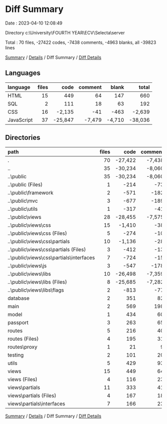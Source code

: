 # Diff Summary

Date : 2023-04-10 12:08:49

Directory c:\\University\\FOURTH YEAR\\ECV\\Selecta\\server

Total : 70 files,  -27422 codes, -7438 comments, -4963 blanks, all -39823 lines

[Summary](results.md) / [Details](details.md) / Diff Summary / [Diff Details](diff-details.md)

## Languages
| language | files | code | comment | blank | total |
| :--- | ---: | ---: | ---: | ---: | ---: |
| HTML | 15 | 449 | 64 | 147 | 660 |
| SQL | 2 | 111 | 18 | 63 | 192 |
| CSS | 16 | -2,135 | -41 | -463 | -2,639 |
| JavaScript | 37 | -25,847 | -7,479 | -4,710 | -38,036 |

## Directories
| path | files | code | comment | blank | total |
| :--- | ---: | ---: | ---: | ---: | ---: |
| . | 70 | -27,422 | -7,438 | -4,963 | -39,823 |
| .. | 35 | -30,234 | -8,060 | -5,780 | -44,074 |
| ..\\public | 35 | -30,234 | -8,060 | -5,780 | -44,074 |
| ..\\public (Files) | 1 | -214 | -73 | -58 | -345 |
| ..\\public\\framework | 2 | -571 | -182 | -170 | -923 |
| ..\\public\\mvc | 3 | -677 | -189 | -209 | -1,075 |
| ..\\public\\utils | 1 | -317 | -41 | -47 | -405 |
| ..\\public\\views | 28 | -28,455 | -7,575 | -5,296 | -41,326 |
| ..\\public\\views\\css | 15 | -1,410 | -38 | -222 | -1,670 |
| ..\\public\\views\\css (Files) | 5 | -274 | -10 | -40 | -324 |
| ..\\public\\views\\css\\partials | 10 | -1,136 | -28 | -182 | -1,346 |
| ..\\public\\views\\css\\partials (Files) | 3 | -412 | -13 | -78 | -503 |
| ..\\public\\views\\css\\partials\\interfaces | 7 | -724 | -15 | -104 | -843 |
| ..\\public\\views\\js | 3 | -547 | -178 | -176 | -901 |
| ..\\public\\views\\libs | 10 | -26,498 | -7,359 | -4,898 | -38,755 |
| ..\\public\\views\\libs (Files) | 8 | -25,685 | -7,282 | -4,635 | -37,602 |
| ..\\public\\views\\libs\\flags | 2 | -813 | -77 | -263 | -1,153 |
| database | 2 | 351 | 82 | 84 | 517 |
| main | 2 | 569 | 198 | 194 | 961 |
| model | 1 | 434 | 60 | 103 | 597 |
| passport | 3 | 263 | 65 | 63 | 391 |
| routes | 5 | 216 | 40 | 63 | 319 |
| routes (Files) | 4 | 195 | 31 | 55 | 281 |
| routes\\proxy | 1 | 21 | 9 | 8 | 38 |
| testing | 2 | 101 | 20 | 61 | 182 |
| utils | 5 | 429 | 93 | 102 | 624 |
| views | 15 | 449 | 64 | 147 | 660 |
| views (Files) | 4 | 116 | 23 | 62 | 201 |
| views\\partials | 11 | 333 | 41 | 85 | 459 |
| views\\partials (Files) | 4 | 167 | 18 | 52 | 237 |
| views\\partials\\interfaces | 7 | 166 | 23 | 33 | 222 |

[Summary](results.md) / [Details](details.md) / Diff Summary / [Diff Details](diff-details.md)